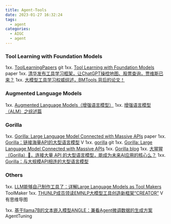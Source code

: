 ```yaml
---
title: Agent-Tools
date: 2023-01-27 16:32:24
tags:
  - agent
categories:
  - AIGC  
  - agent
---
```


<p></p>
<!-- more -->

### Tool Learning with Foundation Models
1xx. [ToolLearningPapers](https://github.com/thunlp/ToolLearningPapers) git 
1xx. [Tool Learning with Foundation Models](https://arxiv.org/pdf/2304.08354.pdf) paper
1xx. [清华发布工具学习框架，让ChatGPT操控地图、股票查询，贾维斯已来？](https://blog.csdn.net/xixiaoyaoww/article/details/130278978)
1xx. [大模型工具学习权威综述，BMTools 背后的论文！](https://zhuanlan.zhihu.com/p/624459759)

### Augmented Language Models
1xx. [Augmented Language Models（增强语言模型）](https://blog.csdn.net/qq_39388410/article/details/130798125)
1xx. [增强语言模型（ALM）之综述篇](https://zhuanlan.zhihu.com/p/611492200)

### Gorilla
1xx. [Gorilla: Large Language Model Connected with Massive APIs](https://ar5iv.labs.arxiv.org/html/2305.15334) paper
1xx. [Gorilla：链接海量API的大型语言模型](https://apposcmf8kb5033.pc.xiaoe-tech.com/live_pc/l_64a7d5afe4b09d7237a04b5b) V
1xx. [gorilla](https://github.com/ShishirPatil/gorilla) git
1xx. [Gorilla: Large Language Model Connected with Massive APIs](https://gorilla.cs.berkeley.edu/)
1xx. [Gorilla blog](https://gorilla.cs.berkeley.edu/blog.html)
1xx. [大猩猩（Gorilla）🦍，连接大量 API 的大型语言模型，能成为未来AI应用的核心么？](https://zhuanlan.zhihu.com/p/632583909)
1xx. [Gorilla：与大规模API相连的大型语言模型](https://zhuanlan.zhihu.com/p/640697382)

### Others
1xx. [LLM能够自己制作工具了：详解Large Language Models as Tool Makers](https://zhuanlan.zhihu.com/p/633654195)  ToolMaker
1xx. [THUNLP成员领读EMNLP大模型工具创造新框架“CREATOR”](https://www.bilibili.com/video/BV1EN4y1q7Zn/) V 有思维导图 

1xx. [基于llama7B的文本嵌入模型ANGLE：兼看Agent微调数据的生成方案](https://mp.weixin.qq.com/s?__biz=MzAxMjc3MjkyMg==&mid=2648404626&idx=1&sn=da5ac106548dd30f14a57a5ce4d90f08)  AgentTuning